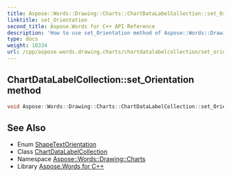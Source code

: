 ```yaml
---
title: Aspose::Words::Drawing::Charts::ChartDataLabelCollection::set_Orientation method
linktitle: set_Orientation
second_title: Aspose.Words for C++ API Reference
description: 'How to use set_Orientation method of Aspose::Words::Drawing::Charts::ChartDataLabelCollection class in C++.'
type: docs
weight: 18334
url: /cpp/aspose.words.drawing.charts/chartdatalabelcollection/set_orientation/
---
```

## ChartDataLabelCollection::set_Orientation method




```cpp
void Aspose::Words::Drawing::Charts::ChartDataLabelCollection::set_Orientation(Aspose::Words::Drawing::ShapeTextOrientation value)
```

## See Also

* Enum [ShapeTextOrientation](../../../aspose.words.drawing/shapetextorientation/)
* Class [ChartDataLabelCollection](../)
* Namespace [Aspose::Words::Drawing::Charts](../../)
* Library [Aspose.Words for C++](../../../)
